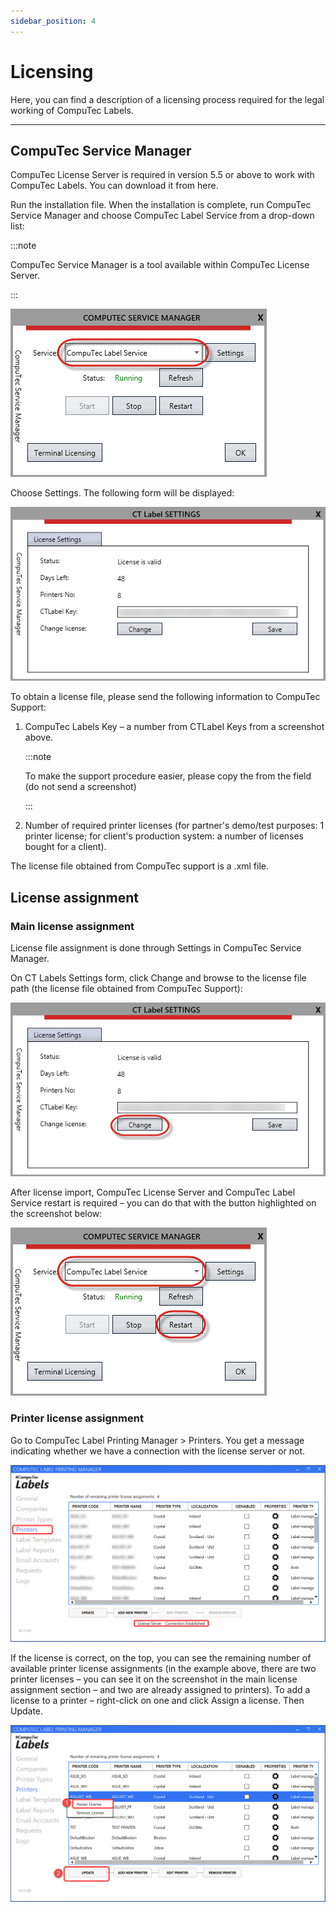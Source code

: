 ```yaml
---
sidebar_position: 4
---
```


# Licensing

Here, you can find a description of a licensing process required for the legal working of CompuTec Labels.

---

## CompuTec Service Manager

CompuTec License Server is required in version 5.5 or above to work with CompuTec Labels. You can download it from here<!-- TODO: Link -->.

Run the installation file. When the installation is complete, run CompuTec Service Manager and choose CompuTec Label Service from a drop-down list:

:::note

CompuTec Service Manager is a tool available within CompuTec License Server.

:::

![Service](./media/licensing/computec-label-service.png)

Choose Settings. The following form will be displayed:

![Settings](./media/licensing/computec-label-settings.png)

To obtain a license file, please send the following information to CompuTec Support:

1. CompuTec Labels Key – a number from CTLabel Keys from a screenshot above.

    :::note

    To make the support procedure easier, please copy the from the field (do not send a screenshot)

    :::

2. Number of required printer licenses (for partner's demo/test purposes: 1 printer license; for client's production system: a number of licenses bought for a client).

The license file obtained from CompuTec support is a .xml file.

## License assignment

### Main license assignment

License file assignment is done through Settings in CompuTec Service Manager.

On CT Labels Settings form, click Change and browse to the license file path (the license file obtained from CompuTec Support):

![Change License](./media/licensing/change-license.png)

After license import, CompuTec License Server and CompuTec Label Service restart is required – you can do that with the button highlighted on the screenshot below:

![Restart](./media/licensing/computec-label-service-restart.png)

### Printer license assignment

Go to CompuTec Label Printing Manager > Printers. You get a message indicating whether we have a connection with the license server or not.

![Labels license](./media/licensing/labels-license.png)

If the license is correct, on the top, you can see the remaining number of available printer license assignments (in the example above, there are two printer licenses – you can see it on the screenshot in the main license assignment section – and two are already assigned to printers). To add a license to a printer – right-click on one and click Assign a license. Then Update.

![Assign License](./media/licensing/assign-license.png)
